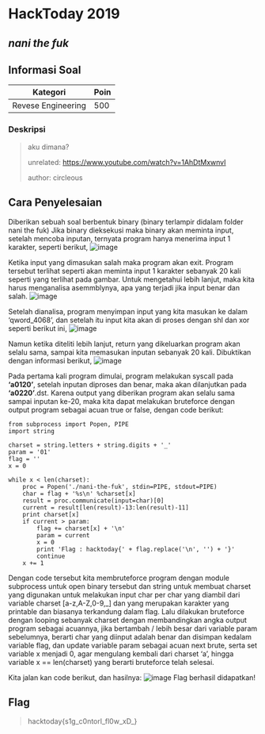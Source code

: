 # HackToday 2019
## _nani the fuk_

## Informasi Soal
| Kategori | Poin |
| -------- | ---- |
| Revese Engineering | 500 |
### Deskripsi
> aku dimana?
>
>unrelated: https://www.youtube.com/watch?v=1AhDtMxwnvI
>
>author: circleous

## Cara Penyelesaian
Diberikan sebuah soal berbentuk binary (binary terlampir didalam folder nani the fuk)
Jika binary dieksekusi maka binary akan meminta input, setelah mencoba inputan, ternyata program hanya menerima input 1 karakter, seperti berikut,
![image](https://raw.githubusercontent.com/redspiracy/write-ups/master/HackToday%202019/reverse-engineering/nani%20the%20fuk/screenshot/1.jpg)

Ketika input yang dimasukan salah maka program akan exit. Program tersebut terlihat seperti akan meminta input 1 karakter sebanyak 20 kali seperti yang terlihat pada gambar. Untuk mengetahui lebih lanjut, maka kita harus menganalisa asemmblynya, apa yang terjadi jika input benar dan salah.
![image](https://raw.githubusercontent.com/redspiracy/write-ups/master/HackToday%202019/reverse-engineering/nani%20the%20fuk/screenshot/4.jpg)

Setelah dianalisa, program menyimpan input yang kita masukan ke dalam ‘qword_4068’, dan setelah itu input kita akan di proses dengan shl dan xor seperti berikut ini,
![image](https://raw.githubusercontent.com/redspiracy/write-ups/master/HackToday%202019/reverse-engineering/nani%20the%20fuk/screenshot/3.jpg)
 
Namun ketika diteliti lebih lanjut, return yang dikeluarkan program akan selalu sama, sampai kita memasukan inputan sebanyak 20 kali. Dibuktikan dengan informasi berikut,
![image](https://raw.githubusercontent.com/redspiracy/write-ups/master/HackToday%202019/reverse-engineering/nani%20the%20fuk/screenshot/2.jpg)

Pada pertama kali program dimulai, program melakukan syscall pada **‘a0120’**, setelah inputan diproses dan benar, maka akan dilanjutkan pada **‘a0220’**.dst. Karena output yang diberikan program akan selalu sama sampai inputan ke-20, maka kita dapat melakukan bruteforce dengan output program sebagai acuan true or false, dengan code berikut:

```
from subprocess import Popen, PIPE
import string

charset = string.letters + string.digits + '_'
param = '01'
flag = ''
x = 0

while x < len(charset):
    proc = Popen('./nani-the-fuk', stdin=PIPE, stdout=PIPE)
    char = flag + '%s\n' %charset[x]
    result = proc.communicate(input=char)[0]
    current = result[len(result)-13:len(result)-11]
    print charset[x]
    if current > param:
        flag += charset[x] + '\n'
        param = current
        x = 0
        print 'Flag : hacktoday{' + flag.replace('\n', '') + '}'
        continue
    x += 1
```

Dengan code tersebut kita membruteforce program dengan module subprocess untuk open binary tersebut dan string untuk membuat charset yang digunakan untuk melakukan input char per char yang diambil dari variable charset \[a-z,A-Z,0-9,\_] dan yang merupakan karakter yang printable dan biasanya terkandung dalam flag. Lalu dilakukan bruteforce dengan looping sebanyak charset dengan membandingkan angka output program sebagai acuannya, jika bertambah / lebih besar dari variable param sebelumnya, berarti char yang diinput adalah benar dan disimpan kedalam variable flag, dan update variable param sebagai acuan next brute, serta set variable x menjadi 0, agar mengulang kembali dari charset ‘a’, hingga variable x == len(charset) yang berarti bruteforce telah selesai.

Kita jalan kan code berikut, dan hasilnya:
![image](https://raw.githubusercontent.com/redspiracy/write-ups/master/HackToday%202019/reverse-engineering/nani%20the%20fuk/screenshot/5.jpg)
Flag berhasil didapatkan!

## Flag
> hacktoday{s1g_c0ntorl_fl0w_xD_}

